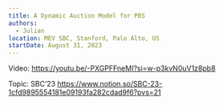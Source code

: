 ```yaml
---
title: A Dynamic Auction Model for PBS
authors:
  - Julian
location: MEV SBC, Stanford, Palo Alto, US
startDate: August 31, 2023
---
```


Video: <https://youtu.be/-PXGPFFneMI?si=w-p3kvN0uV1z8pb8>

Topic: SBC’23 <https://www.notion.so/SBC-23-1cfd9895554181e09193fa282cdad9f6?pvs=21>
